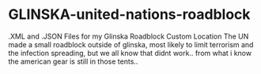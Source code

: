 # GLINSKA-united-nations-roadblock
.XML and .JSON Files for my Glinska Roadblock Custom Location    The UN made a small roadblock outside of glinska, most likely to limit terrorism and the infection spreading, but we all know that didnt work.. from what i know the american gear is still in those tents..
